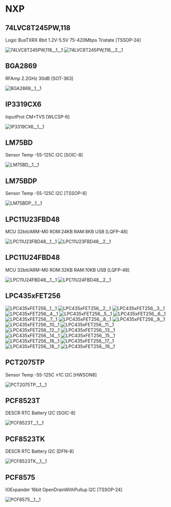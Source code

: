 # NXP

## 74LVC8T245PW,118
Logic BusTXRX 8bit 1.2V-5.5V 75-420Mbps Tristate [TSSOP-24]

![74LVC8T245PW,118__1__1](/images/NXP__74LVC8T245PW,118__1__1.png?raw=true) 
![74LVC8T245PW,118__2__1](/images/NXP__74LVC8T245PW,118__2__1.png?raw=true) 

## BGA2869
RFAmp 2.2GHz 30dB [SOT-363]

![BGA2869__1__1](/images/NXP__BGA2869__1__1.png?raw=true) 

## IP3319CX6
InputProt CM+TVS [WLCSP-6]

![IP3319CX6__1__1](/images/NXP__IP3319CX6__1__1.png?raw=true) 

## LM75BD
Sensor Temp -55-125C I2C [SOIC-8]

![LM75BD__1__1](/images/NXP__LM75BD__1__1.png?raw=true) 

## LM75BDP
Sensor Temp -55-125C I2C [TSSOP-8]

![LM75BDP__1__1](/images/NXP__LM75BD__1__1.png?raw=true) 

## LPC11U23FBD48
MCU 32bit/ARM-M0 ROM:24KB RAM:8KB USB [LQFP-48]

![LPC11U23FBD48__1__1](/images/NXP__LPC11U23FBD48__1__1.png?raw=true) 
![LPC11U23FBD48__2__1](/images/NXP__LPC11U23FBD48__2__1.png?raw=true) 

## LPC11U24FBD48
MCU 32bit/ARM-M0 ROM:32KB RAM:10KB USB [LQFP-48]

![LPC11U24FBD48__1__1](/images/NXP__LPC11U23FBD48__1__1.png?raw=true) 
![LPC11U24FBD48__2__1](/images/NXP__LPC11U23FBD48__2__1.png?raw=true) 

## LPC435xFET256
![LPC435xFET256__1__1](/images/NXP__LPC435xFET256__1__1.png?raw=true) 
![LPC435xFET256__2__1](/images/NXP__LPC435xFET256__2__1.png?raw=true) 
![LPC435xFET256__3__1](/images/NXP__LPC435xFET256__3__1.png?raw=true) 
![LPC435xFET256__4__1](/images/NXP__LPC435xFET256__4__1.png?raw=true) 
![LPC435xFET256__5__1](/images/NXP__LPC435xFET256__5__1.png?raw=true) 
![LPC435xFET256__6__1](/images/NXP__LPC435xFET256__6__1.png?raw=true) 
![LPC435xFET256__7__1](/images/NXP__LPC435xFET256__7__1.png?raw=true) 
![LPC435xFET256__8__1](/images/NXP__LPC435xFET256__8__1.png?raw=true) 
![LPC435xFET256__9__1](/images/NXP__LPC435xFET256__9__1.png?raw=true) 
![LPC435xFET256__10__1](/images/NXP__LPC435xFET256__10__1.png?raw=true) 
![LPC435xFET256__11__1](/images/NXP__LPC435xFET256__11__1.png?raw=true) 
![LPC435xFET256__12__1](/images/NXP__LPC435xFET256__12__1.png?raw=true) 
![LPC435xFET256__13__1](/images/NXP__LPC435xFET256__13__1.png?raw=true) 
![LPC435xFET256__14__1](/images/NXP__LPC435xFET256__14__1.png?raw=true) 
![LPC435xFET256__15__1](/images/NXP__LPC435xFET256__15__1.png?raw=true) 
![LPC435xFET256__16__1](/images/NXP__LPC435xFET256__16__1.png?raw=true) 
![LPC435xFET256__17__1](/images/NXP__LPC435xFET256__17__1.png?raw=true) 
![LPC435xFET256__18__1](/images/NXP__LPC435xFET256__18__1.png?raw=true) 
![LPC435xFET256__19__1](/images/NXP__LPC435xFET256__19__1.png?raw=true) 

## PCT2075TP
Sensor Temp -55-125C ±1C I2C [HWSON8]

![PCT2075TP__1__1](/images/NXP__PCT2075TP__1__1.png?raw=true) 

## PCF8523T
DESCR RTC Battery I2C [SOIC-8]

![PCF8523T__1__1](/images/NXP__PCF8523T__1__1.png?raw=true) 

## PCF8523TK
DESCR RTC Battery I2C [DFN-8]

![PCF8523TK__1__1](/images/NXP__PCF8523TK__1__1.png?raw=true) 

## PCF8575
IOExpander 16bit OpenDrainWithPullup I2C [TSSOP-24]

![PCF8575__1__1](/images/NXP__PCF8575__1__1.png?raw=true) 

